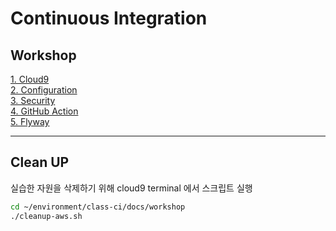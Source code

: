 # Continuous Integration 


## Workshop

[1. Cloud9](docs/workshop/Cloud9.md)  
[2. Configuration](docs/workshop/Configuration.md)  
[3. Security](./docs/workshop/security.md)    
[4. GitHub Action](docs/workshop/github_action.md)  
[5. Flyway](./docs/workshop/Flyway.md)    

---

## Clean UP
실습한 자원을 삭제하기 위해 cloud9 terminal 에서 스크립트 실행
```bash
cd ~/environment/class-ci/docs/workshop
./cleanup-aws.sh
```
